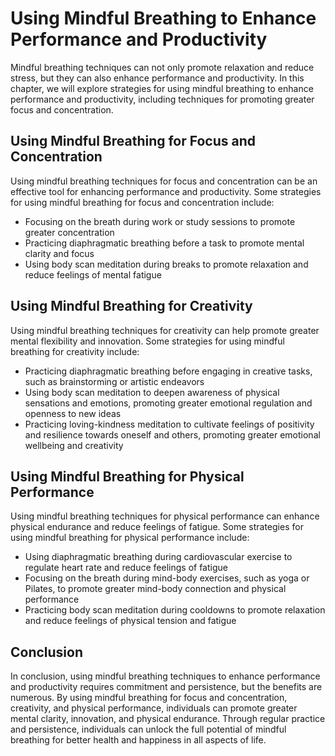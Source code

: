 # Using Mindful Breathing to Enhance Performance and Productivity

Mindful breathing techniques can not only promote relaxation and reduce stress, but they can also enhance performance and productivity. In this chapter, we will explore strategies for using mindful breathing to enhance performance and productivity, including techniques for promoting greater focus and concentration.

Using Mindful Breathing for Focus and Concentration
---------------------------------------------------

Using mindful breathing techniques for focus and concentration can be an effective tool for enhancing performance and productivity. Some strategies for using mindful breathing for focus and concentration include:

* Focusing on the breath during work or study sessions to promote greater concentration
* Practicing diaphragmatic breathing before a task to promote mental clarity and focus
* Using body scan meditation during breaks to promote relaxation and reduce feelings of mental fatigue

Using Mindful Breathing for Creativity
--------------------------------------

Using mindful breathing techniques for creativity can help promote greater mental flexibility and innovation. Some strategies for using mindful breathing for creativity include:

* Practicing diaphragmatic breathing before engaging in creative tasks, such as brainstorming or artistic endeavors
* Using body scan meditation to deepen awareness of physical sensations and emotions, promoting greater emotional regulation and openness to new ideas
* Practicing loving-kindness meditation to cultivate feelings of positivity and resilience towards oneself and others, promoting greater emotional wellbeing and creativity

Using Mindful Breathing for Physical Performance
------------------------------------------------

Using mindful breathing techniques for physical performance can enhance physical endurance and reduce feelings of fatigue. Some strategies for using mindful breathing for physical performance include:

* Using diaphragmatic breathing during cardiovascular exercise to regulate heart rate and reduce feelings of fatigue
* Focusing on the breath during mind-body exercises, such as yoga or Pilates, to promote greater mind-body connection and physical performance
* Practicing body scan meditation during cooldowns to promote relaxation and reduce feelings of physical tension and fatigue

Conclusion
----------

In conclusion, using mindful breathing techniques to enhance performance and productivity requires commitment and persistence, but the benefits are numerous. By using mindful breathing for focus and concentration, creativity, and physical performance, individuals can promote greater mental clarity, innovation, and physical endurance. Through regular practice and persistence, individuals can unlock the full potential of mindful breathing for better health and happiness in all aspects of life.
